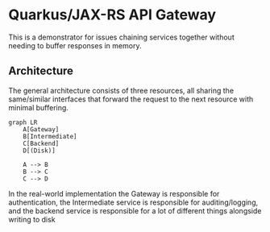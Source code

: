 # Quarkus/JAX-RS API Gateway
This is a demonstrator for issues chaining services together without needing to buffer responses in memory.


## Architecture
The general architecture consists of three resources, all sharing the same/similar interfaces that
forward the request to the next resource with minimal buffering.

```mermaid
graph LR
    A[Gateway]
    B[Intermediate]
    C[Backend]
    D[(Disk)]

    A --> B
    B --> C
    C --> D
```

In the real-world implementation the Gateway is responsible for authentication, the Intermediate service is responsible for 
auditing/logging, and the backend service is responsible for a lot of different things alongside writing to disk
